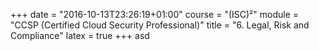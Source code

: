 +++
date = "2016-10-13T23:26:19+01:00"
course = "(ISC)²"
module = "CCSP (Certified Cloud Security Professional)"
title = "6. Legal, Risk and Compliance"
latex = true
+++
asd